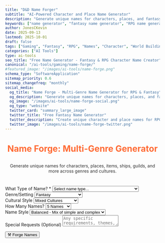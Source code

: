 ```yaml
---
title: "D&D Name Forger"
subtitle: "AI-Powered Character and Place Name Generator"
description: "Generate unique names for characters, places, and fantasy elements across multiple genres. Perfect for RPG campaigns, creative writing, and world-building."
keywords: ["name generator", "fantasy name generator", "RPG name generator", "character names", "place names", "fantasy names", "D&D names", "creative names", "world building", "character creator"]
author: JonesCKevin
date: 2025-09-13
lastmod: 2025-10-01
draft: false
tags: ["Gaming", "Fantasy", "RPG", "Names", "Character", "World Building", "Creative", "AI", "Tools"]
categories: ["AI Tools"]
type: ai-tools
seo_title: "Free Name Generator - Fantasy & RPG Character Name Creator"
canonical: "/ai-tools/gaming/name-forge/"
#featured_image: "/images/ai-tools/name-forge.png"
schema_type: "SoftwareApplication"
sitemap_priority: 0.6
sitemap_changefreq: "monthly"
social_media:
  og_title: "Name Forge - Multi-Genre Name Generator for RPG & Fantasy"
  og_description: "Generate unique names for characters, places, and fantasy elements. Perfect for RPG campaigns and creative writing."
  og_image: "/images/ai-tools/name-forge-social.png"
  og_type: "website"
  twitter_card: "summary_large_image"
  twitter_title: "Free Fantasy Name Generator"
  twitter_description: "Create unique character and place names for RPG campaigns and fantasy worlds with AI."
  twitter_image: "/images/ai-tools/name-forge-twitter.png"
---
```


<link rel="stylesheet" href="name-forge.css">


<h1 style="text-align: center; margin-bottom: 30px; color: #ff6b35;">Name Forge: Multi-Genre Generator</h1>
<p style="text-align: center; margin-bottom: 40px; opacity: 0.9;">
Generate unique names for characters, places, items, ships, guilds, and more across genres and cultures.
</p>

<form id="nameForgeForm">
<div class="form-group">
<label for="nameType">What Type of Name? *</label>
<select id="nameType" required>
<option value="">Select name type...</option>
<option value="character">Character Names</option>
<option value="place">Place Names (Cities, Towns, Regions)</option>
<option value="organization">Organizations (Guilds, Companies, Groups)</option>
<option value="item">Items & Artifacts</option>
<option value="ship">Ships & Vehicles</option>
<option value="business">Businesses & Establishments</option>
<option value="spell">Spells & Abilities</option>
<option value="creature">Creatures & Monsters</option>
</select>
</div>

<div class="form-group">
<label for="genre">Genre/Setting</label>
<select id="genre">
<option value="fantasy">Fantasy</option>
<option value="sci-fi">Science Fiction</option>
<option value="modern">Modern/Contemporary</option>
<option value="historical">Historical</option>
<option value="cyberpunk">Cyberpunk</option>
<option value="steampunk">Steampunk</option>
<option value="horror">Horror</option>
<option value="western">Western</option>
<option value="post-apocalyptic">Post-Apocalyptic</option>
<option value="superhero">Superhero</option>
</select>
</div>

<div class="form-group" id="characterGenderGroup" style="display: none;">
<label for="characterGender">Character Gender</label>
<select id="characterGender">
<option value="any">Any/Mixed</option>
<option value="masculine">Masculine Names</option>
<option value="feminine">Feminine Names</option>
<option value="neutral">Gender-Neutral Names</option>
</select>
</div>

<div class="form-group">
<label for="culture">Cultural Style</label>
<select id="culture">
<option value="mixed">Mixed Cultures</option>
<option value="european">European</option>
<option value="celtic">Celtic</option>
<option value="nordic">Nordic/Scandinavian</option>
<option value="slavic">Slavic</option>
<option value="mediterranean">Mediterranean</option>
<option value="middle-eastern">Middle Eastern</option>
<option value="asian">East Asian</option>
<option value="indian">South Asian</option>
<option value="african">African</option>
<option value="native-american">Native American</option>
<option value="invented">Completely Invented</option>
</select>
</div>

<div class="form-group">
<label for="nameCount">How Many Names?</label>
<select id="nameCount">
<option value="5">5 Names</option>
<option value="10">10 Names</option>
<option value="15">15 Names</option>
<option value="20">20 Names</option>
</select>
</div>

<div class="form-group">
<label for="nameStyle">Name Style</label>
<select id="nameStyle">
<option value="balanced">Balanced - Mix of simple and complex</option>
<option value="simple">Simple - Easy to pronounce</option>
<option value="exotic">Exotic - Unique and memorable</option>
<option value="regal">Regal - Noble and impressive</option>
<option value="mysterious">Mysterious - Dark and intriguing</option>
</select>
</div>

<div class="form-group">
<label for="specialRequests">Special Requests (Optional)</label>
<textarea id="specialRequests" rows="2" placeholder="Any specific requirements, themes, or elements you'd like included..."></textarea>
</div>

<button type="button" class="btn-primary" onclick="generateNames()">⚒️ Forge Names</button>
</form>

<div id="loadingDiv" class="loading" style="display: none;">
Forging unique names...
</div>

<div id="errorDiv" style="display: none;"></div>

<div id="resultDiv" style="display: none;">
<h3 style="color: #ff6b35; margin-bottom: 20px;">Generated Names</h3>
<div class="result-content" id="resultContent"></div>

<div style="margin-top: 30px; gap: 15px; display: flex; justify-content: center; flex-wrap: wrap;">
<button class="btn-primary" onclick="copyResult()" style="width: auto; padding: 10px 20px;">📋 Copy to Clipboard</button>
<button class="btn-primary" onclick="downloadResult('markdown')" style="width: auto; padding: 10px 20px; background: linear-gradient(135deg, #28a745, #34ce57);">📄 Download Markdown</button>
<button class="btn-primary" onclick="generateMoreNames()" style="width: auto; padding: 10px 20px; background: linear-gradient(135deg, #6f42c1, #8e5bcd);">🎲 Generate More</button>

</div>
</div>


<script src="name-forge.js"></script>





